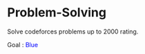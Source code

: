 # Problem-Solving

Solve codeforces problems up to 2000 rating.

Goal : <span style="color: #0000FF">Blue</span>
